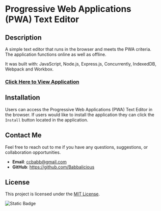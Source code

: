# Progressive Web Applications (PWA) Text Editor

## **Description**

A simple text editor that runs in the browser and meets the PWA criteria. The application functions online as well as offline.

It was built with: JavaScript, Node.js, Express.js, Concurrently, IndexedDB, Webpack and Workbox.

### [Click Here to View Application](https://progressive-web-applications-text-editor.onrender.com)

## Installation

Users can access the Progressive Web Applications (PWA) Text Editor in the browser. If users would like to install the application they can click the `Install` button located in the application.

## Contact Me

Feel free to reach out to me if you have any questions, suggestions, or collaboration opportunities.

- **Email**: ccbabb@gmail.com
- **GitHub**: https://github.com/Babbalicious

## License

This project is licensed under the [MIT License](https://opensource.org/licenses/MIT).

![Static Badge](https://img.shields.io/badge/license-MIT-brightgreen)
